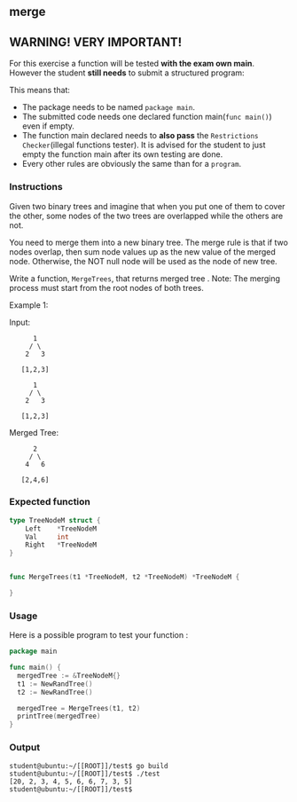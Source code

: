 ## merge

## **WARNING! VERY IMPORTANT!**

For this exercise a function will be tested **with the exam own main**. However the student **still needs** to submit a structured program:

This means that:

- The package needs to be named `package main`.
- The submitted code needs one declared function main(```func main()```) even if empty.
- The function main declared needs to **also pass** the `Restrictions Checker`(illegal functions tester). It is advised for the student to just empty the function main after its own testing are done.
- Every other rules are obviously the same than for a `program`.

### Instructions

Given two binary trees and imagine that when you put one of them to cover the other, some nodes of the two trees are overlapped while the others are not.

You need to merge them into a new binary tree. The merge rule is that if two nodes overlap, then sum node values up as the new value of the merged node. Otherwise, the NOT null node will be used as the node of new tree.

Write a function, `MergeTrees`, that returns merged tree .
Note: The merging process must start from the root nodes of both trees.

Example 1:

Input:
  
          1      
         / \  
        2   3  
       
       [1,2,3]  

          1      
         / \  
        2   3  
       
       [1,2,3]  

Merged Tree:

          2      
         / \  
        4   6  
       
       [2,4,6] 

### Expected function

```go
type TreeNodeM struct {
    Left    *TreeNodeM
    Val     int
    Right   *TreeNodeM
}


func MergeTrees(t1 *TreeNodeM, t2 *TreeNodeM) *TreeNodeM {

}
```

### Usage

Here is a possible program to test your function :

```go
package main

func main() {
  mergedTree := &TreeNodeM{}
  t1 := NewRandTree()
  t2 := NewRandTree()

  mergedTree = MergeTrees(t1, t2)
  printTree(mergedTree)
}
```

### Output

```console
student@ubuntu:~/[[ROOT]]/test$ go build
student@ubuntu:~/[[ROOT]]/test$ ./test
[20, 2, 3, 4, 5, 6, 6, 7, 3, 5]
student@ubuntu:~/[[ROOT]]/test$
```
